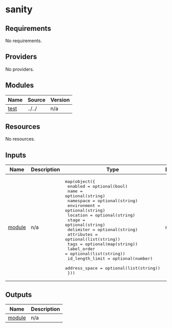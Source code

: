 # sanity

<!-- BEGINNING OF PRE-COMMIT-TERRAFORM DOCS HOOK -->
## Requirements

No requirements.

## Providers

No providers.

## Modules

| Name | Source | Version |
|------|--------|---------|
| <a name="module_test"></a> [test](#module\_test) | ../../ | n/a |

## Resources

No resources.

## Inputs

| Name | Description | Type | Default | Required |
|------|-------------|------|---------|:--------:|
| <a name="input_module"></a> [module](#input\_module) | n/a | <pre>map(object({<br>    enabled         = optional(bool)<br>    name            = optional(string)<br>    namespace       = optional(string)<br>    environment     = optional(string)<br>    location        = optional(string)<br>    stage           = optional(string)<br>    delimiter       = optional(string)<br>    attributes      = optional(list(string))<br>    tags            = optional(map(string))<br>    label_order     = optional(list(string))<br>    id_length_limit = optional(number)<br>    address_space   = optional(list(string))<br>  }))</pre> | n/a | yes |

## Outputs

| Name | Description |
|------|-------------|
| <a name="output_module"></a> [module](#output\_module) | n/a |
<!-- END OF PRE-COMMIT-TERRAFORM DOCS HOOK -->
